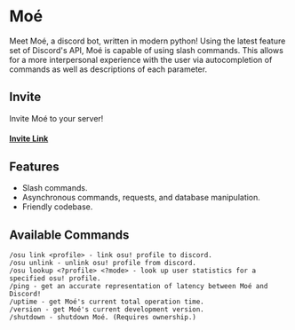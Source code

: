 # Moé
Meet Moé, a discord bot, written in modern python!
Using the latest feature set of Discord's API, Moé is capable of using slash commands. This allows for a more interpersonal experience with the user via autocompletion of commands as well as descriptions of each parameter.

## Invite
Invite Moé to your server!  
#### [Invite Link](https://discord.com/api/oauth2/authorize?client_id=884239130173779968&permissions=1634738372567&scope=bot%20applications.commands)

## Features
* Slash commands.
* Asynchronous commands, requests, and database manipulation.
* Friendly codebase.

## Available Commands
```
/osu link <profile> - link osu! profile to discord.
/osu unlink - unlink osu! profile from discord.
/osu lookup <?profile> <?mode> - look up user statistics for a specified osu! profile.
/ping - get an accurate representation of latency between Moé and Discord!
/uptime - get Moé's current total operation time.
/version - get Moé's current development version.
/shutdown - shutdown Moé. (Requires ownership.)
```
